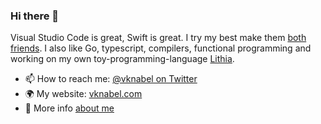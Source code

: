 ### Hi there 👋

Visual Studio Code is great, Swift is great. I try my best make them [both friends](https://marketplace.visualstudio.com/publishers/vknabel).
I also like Go, typescript, compilers, functional programming and working on my own toy-programming-language [Lithia](https://github.com/vknabel/lithia).

- 📫 How to reach me: [@vknabel on Twitter](https://twitter.com/vknabel)
- 🌍 My website: [vknabel.com](https://www.vknabel.com)
- 👤 More info [about me](https://www.vknabel.com/pages/About-Me/)

<!--
**vknabel/vknabel** is a ✨ _special_ ✨ repository because its `README.md` (this file) appears on your GitHub profile.

Here are some ideas to get you started:

- 🔭 I’m currently working on ...
- 🌱 I’m currently learning ...
- 👯 I’m looking to collaborate on ...
- 🤔 I’m looking for help with ...
- 💬 Ask me about ...
- 😄 Pronouns: ...
- ⚡ Fun fact: ...
-->
